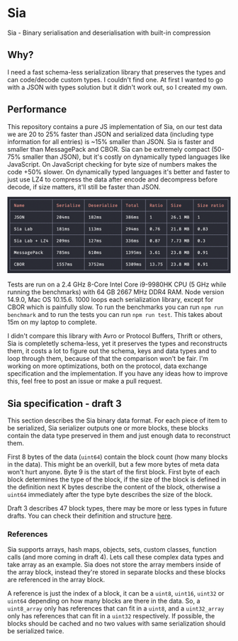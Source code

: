 # Sia

Sia - Binary serialisation and deserialisation with built-in compression

## Why?

I need a fast schema-less serialization library that preserves the types and can code/decode custom types.
I couldn't find one. At first I wanted to go with a JSON with types solution but it didn't work out, so
I created my own.

## Performance

This repository contains a pure JS implementation of Sia, on our test data we are 20 to 25% faster than JSON
and serialized data (including type information for all entries) is ~15% smaller than JSON. Sia is faster
and smaller than MessagePack and CBOR. Sia can be extremely compact (50-75% smaller than JSON), but it's costly
on dynamically typed languages like JavaScript. On JavaScript checking for byte size of numbers makes the
code +50% slower. On dynamically typed languages it's better and faster to just use LZ4 to compress the data
after encode and decompress before decode, if size matters, it'll still be faster than JSON.

![Sia](./fast.png)

Tests are run on a 2.4 GHz 8-Core Intel Core i9-9980HK CPU (5 GHz while running the benchmarks)
with 64 GB 2667 MHz DDR4 RAM. Node version 14.9.0, Mac OS 10.15.6. 1000 loops each serialization library,
except for CBOR which is painfully slow. To run the benchmarks you can run
`npm run benchmark` and to run the tests you can run `npm run test`. This takes about 15m on my laptop to complete.

I didn't compare this library with Avro or Protocol Buffers, Thrift or others, Sia is completetly schema-less,
yet it preserves the types and reconstructs them, it costs a lot to figure out the schema, keys and data types and to
loop through them, because of that the comparison won't be fair. I'm working on more optimizations, both on the
protocol, data exchange specification and the implementation. If you have any ideas how to improve this,
feel free to post an issue or make a pull request.

## Sia specification - draft 3

This section describes the Sia binary data format. For each piece of item to be serialized,
Sia serializer outputs one or more blocks, these blocks contain the data type preserved in
them and just enough data to reconstruct them.

First 8 bytes of the data (`uint64`) contain the block count (how many blocks in the data). This might be an overkill,
but a few more bytes of meta data won't hurt anyone. Byte 9 is the start of the first block. First byte of each block
determines the type of the block, if the size of the block is defined in the definition next K bytes describe the content
of the block, otherwise a `uint64` immediately after the type byte describes the size of the block.

Draft 3 describes 47 block types, there may be more or less types in future drafts.
You can check their definition and structure [here](./types.md).

### References

Sia supports arrays, hash maps, objects, sets, custom classes, function calls (and more coming in draft 4).
Lets call these complex data types and take array as an example. Sia does not store the array members inside of
the array block, instead they're stored in separate blocks and these blocks are referenced in the array block.

A reference is just the index of a block, it can be a `uint8`, `uint16`, `uint32` or `uint64` depending on how
many blocks are there in the data. So, a `uint8_array` only has references that can fit in a `uint8`, and a
`uint32_array` only has references that can fit in a `uint32` respectively. If possible, the blocks should be
cached and no two values with same serialization should be serialized twice.